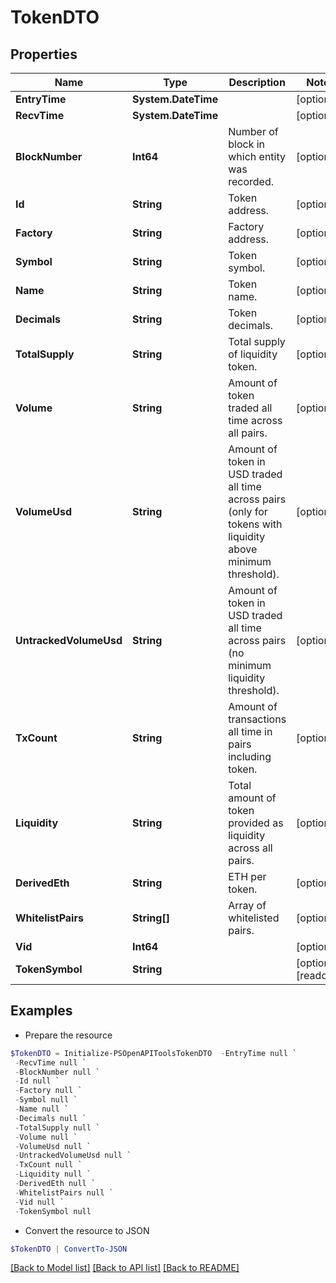 # TokenDTO
## Properties

Name | Type | Description | Notes
------------ | ------------- | ------------- | -------------
**EntryTime** | **System.DateTime** |  | [optional] 
**RecvTime** | **System.DateTime** |  | [optional] 
**BlockNumber** | **Int64** | Number of block in which entity was recorded. | [optional] 
**Id** | **String** | Token address. | [optional] 
**Factory** | **String** | Factory address. | [optional] 
**Symbol** | **String** | Token symbol. | [optional] 
**Name** | **String** | Token name. | [optional] 
**Decimals** | **String** | Token decimals. | [optional] 
**TotalSupply** | **String** | Total supply of liquidity token. | [optional] 
**Volume** | **String** | Amount of token traded all time across all pairs. | [optional] 
**VolumeUsd** | **String** | Amount of token in USD traded all time across pairs (only for tokens with liquidity above minimum threshold). | [optional] 
**UntrackedVolumeUsd** | **String** | Amount of token in USD traded all time across pairs (no minimum liquidity threshold). | [optional] 
**TxCount** | **String** | Amount of transactions all time in pairs including token. | [optional] 
**Liquidity** | **String** | Total amount of token provided as liquidity across all pairs. | [optional] 
**DerivedEth** | **String** | ETH per token. | [optional] 
**WhitelistPairs** | **String[]** | Array of whitelisted pairs. | [optional] 
**Vid** | **Int64** |  | [optional] 
**TokenSymbol** | **String** |  | [optional] [readonly] 

## Examples

- Prepare the resource
```powershell
$TokenDTO = Initialize-PSOpenAPIToolsTokenDTO  -EntryTime null `
 -RecvTime null `
 -BlockNumber null `
 -Id null `
 -Factory null `
 -Symbol null `
 -Name null `
 -Decimals null `
 -TotalSupply null `
 -Volume null `
 -VolumeUsd null `
 -UntrackedVolumeUsd null `
 -TxCount null `
 -Liquidity null `
 -DerivedEth null `
 -WhitelistPairs null `
 -Vid null `
 -TokenSymbol null
```

- Convert the resource to JSON
```powershell
$TokenDTO | ConvertTo-JSON
```

[[Back to Model list]](../README.md#documentation-for-models) [[Back to API list]](../README.md#documentation-for-api-endpoints) [[Back to README]](../README.md)

